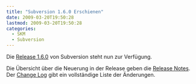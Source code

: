 ```yaml
---
title: "Subversion 1.6.0 Erschienen"
date: 2009-03-20T19:50:28
lastmod: 2009-03-20T19:50:28
categories:
  - SKM
  - Subversion
---
```

Die [Release 1.6.0](http://subversion.tigris.org/ds/viewMessage.do?dsForumId=462&dsMessageId=1365516) 
von Subversion steht nun zur Verfügung. 

Die Übersicht über die Neuerung in der Release geben die [Release Notes](http://subversion.tigris.org/svn_1.6_releasenotes.html). 
Der [Change Log](http://svn.collab.net/repos/svn/tags/1.6.0/CHANGES) gibt ein vollständige Liste der Änderungen.
